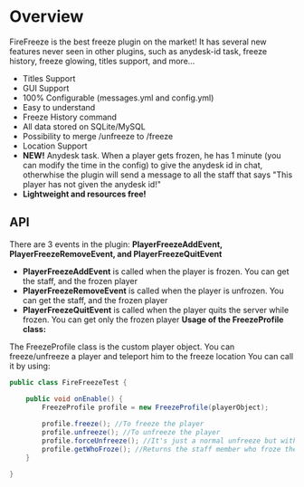 # Overview
FireFreeze is the best freeze plugin on the market! It has several new features never seen in other plugins, such as anydesk-id task, freeze history, freeze glowing, titles support, and more...

*   Titles Support
*   GUI Support
*   100% Configurable (messages.yml and config.yml)
*   Easy to understand
*   Freeze History command
*   All data stored on SQLite/MySQL
*   Possibility to merge /unfreeze to /freeze
*   Location Support
*   **NEW!** Anydesk task. When a player gets frozen, he has 1 minute (you can modify the time in the config) to give the anydesk id in chat, otherwhise the plugin will send a message to all the staff that says "This player has not given the anydesk id!"
*   **Lightweight and resources free!**

## API
There are 3 events in the plugin: **PlayerFreezeAddEvent, PlayerFreezeRemoveEvent, and PlayerFreezeQuitEvent**
*   **PlayerFreezeAddEvent** is called when the player is frozen. You can get the staff, and the frozen player
*   **PlayerFreezeRemoveEvent** is called when the player is unfrozen. You can get the staff, and the frozen player
*   **PlayerFreezeQuitEvent** is called when the player quits the server while frozen. You can get only the frozen player
**Usage of the FreezeProfile class:**

The FreezeProfile class is the custom player object. You can freeze/unfreeze a player and teleport him to the freeze location
You can call it by using:
```java
public class FireFreezeTest {

    public void onEnable() {
        FreezeProfile profile = new FreezeProfile(playerObject);
    
        profile.freeze(); //To freeze the player
        profile.unfreeze(); //To unfreeze the player
        profile.forceUnfreeze(); //It's just a normal unfreeze but with the EntryType set to FORCED
        profile.getWhoFroze(); //Returns the staff member who froze the player
    }

}
```
